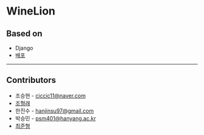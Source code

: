# WineLion

## Based on

- Django
- [배포](http://3.34.100.198/)
<hr>

## Contributors

- 조승현 - ciccic11@naver.com
- [조형래](https://github.com/brorae)
- 한진수 - hanjinsu97@gmail.com
- 박승민 - psm401@hanyang.ac.kr
- [최준형](junhyung9571@naver.com)
